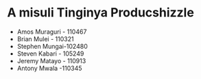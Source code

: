 # A misuli Tinginya Producshizzle

* Amos Muraguri - 110467
* Brian Mulei - 110321
* Stephen Mungai-102480
* Steven Kabari - 105249
* Jeremy Matayo - 110913
* Antony Mwala -110345
